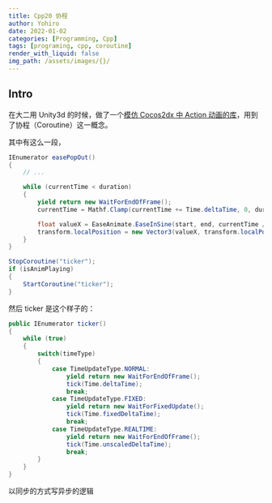 ```yaml
---
title: Cpp20 协程
author: Yohiro
date: 2022-01-02
categories: [Programming, Cpp]
tags: [programing, cpp, coroutine]
render_with_liquid: false
img_path: /assets/images/{}/
---
```


## Intro

在大二用 Unity3d 的时候，做了一个[模仿 Cocos2dx 中 Action 动画的库](https://github.com/YohiroW/EaseAnimate)，用到了协程（Coroutine）这一概念。

其中有这么一段，

```c#
IEnumerator easePopOut()
{
    // ...

    while (currentTime < duration)
    {
        yield return new WaitForEndOfFrame();
        currentTime = Mathf.Clamp(currentTime += Time.deltaTime, 0, duration);

        float valueX = EaseAnimate.EaseInSine(start, end, currentTime / duration);
        transform.localPosition = new Vector3(valueX, transform.localPosition.y, transform.localPosition.z);
    }
}
```

```c#
StopCoroutine("ticker");
if (isAnimPlaying)
{
    StartCoroutine("ticker");
}
```

然后 ticker 是这个样子的：

```c#
public IEnumerator ticker()
{
    while (true)
    {
        switch(timeType)
        {
            case TimeUpdateType.NORMAL:
                yield return new WaitForEndOfFrame();
                tick(Time.deltaTime);
                break;
            case TimeUpdateType.FIXED:
                yield return new WaitForFixedUpdate();
                tick(Time.fixedDeltaTime);
                break;
            case TimeUpdateType.REALTIME:
                yield return new WaitForEndOfFrame();
                tick(Time.unscaledDeltaTime);
                break;
        }
    }
}
```

以同步的方式写异步的逻辑

